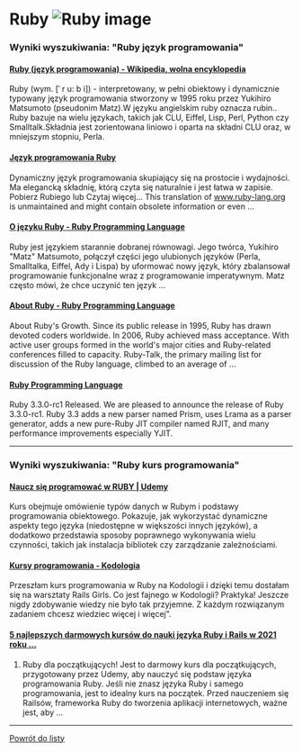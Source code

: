 # Ruby ![Ruby image](https://www.tiobe.com/wp-content/themes/tiobe/tiobe-index/images/Ruby.png)

### Wyniki wyszukiwania: "Ruby język programowania" 

#### [Ruby (język programowania) - Wikipedia, wolna encyklopedia](https://pl.wikipedia.org/wiki/Ruby_(język_programowania)) 

 Ruby (wym. [ˈ r u: b i]) - interpretowany, w pełni obiektowy i dynamicznie typowany język programowania stworzony w 1995 roku przez Yukihiro Matsumoto (pseudonim Matz).W języku angielskim ruby oznacza rubin.. Ruby bazuje na wielu językach, takich jak CLU, Eiffel, Lisp, Perl, Python czy Smalltalk.Składnia jest zorientowana liniowo i oparta na składni CLU oraz, w mniejszym stopniu, Perla.


#### [Język programowania Ruby](https://www.ruby-lang.org/pl/) 

 Dynamiczny język programowania skupiający się na prostocie i wydajności. Ma elegancką składnię, którą czyta się naturalnie i jest łatwa w zapisie. Pobierz Rubiego lub Czytaj więcej... This translation of www.ruby-lang.org is unmaintained and might contain obsolete information or even ...


#### [O języku Ruby - Ruby Programming Language](https://www.ruby-lang.org/pl/about/) 

 Ruby jest językiem starannie dobranej równowagi. Jego twórca, Yukihiro "Matz" Matsumoto, połączył części jego ulubionych języków (Perla, Smalltalka, Eiffel, Ady i Lispa) by uformować nowy język, który zbalansował programowanie funkcjonalne wraz z programowanie imperatywnym. Matz często mówi, że chce uczynić ten język ...


#### [About Ruby - Ruby Programming Language](https://www.ruby-lang.org/en/about/) 

 About Ruby's Growth. Since its public release in 1995, Ruby has drawn devoted coders worldwide. In 2006, Ruby achieved mass acceptance. With active user groups formed in the world's major cities and Ruby-related conferences filled to capacity. Ruby-Talk, the primary mailing list for discussion of the Ruby language, climbed to an average of ...


#### [Ruby Programming Language](https://www.ruby-lang.org/en/) 

 Ruby 3.3.0-rc1 Released. We are pleased to announce the release of Ruby 3.3.0-rc1. Ruby 3.3 adds a new parser named Prism, uses Lrama as a parser generator, adds a new pure-Ruby JIT compiler named RJIT, and many performance improvements especially YJIT.




---

### Wyniki wyszukiwania: "Ruby kurs programowania" 

#### [Naucz się programować w RUBY | Udemy](https://www.udemy.com/course/programowanie-w-ruby/) 

 Kurs obejmuje omówienie typów danych w Rubym i podstawy programowania obiektowego. Pokazuje, jak wykorzystać dynamiczne aspekty tego języka (niedostępne w większości innych języków), a dodatkowo przedstawia sposoby poprawnego wykonywania wielu czynności, takich jak instalacja bibliotek czy zarządzanie zależnościami.


#### [Kursy programowania - Kodologia](https://kodologia.pl/kursy) 

 Przeszłam kurs programowania w Ruby na Kodologii i dzięki temu dostałam się na warsztaty Rails Girls. Co jest fajnego w Kodologii? Praktyka! Jeszcze nigdy zdobywanie wiedzy nie było tak przyjemne. Z każdym rozwiązanym zadaniem chcesz wiedziec więcej i więcej".


#### [5 najlepszych darmowych kursów do nauki języka Ruby i Rails w 2021 roku ...](https://ichi.pro/pl/5-najlepszych-darmowych-kursow-do-nauki-jezyka-ruby-i-rails-w-2021-roku-best-of-lot-247707910523236) 

 1. Ruby dla początkujących! Jest to darmowy kurs dla początkujących, przygotowany przez Udemy, aby nauczyć się podstaw języka programowania Ruby. Jeśli nie znasz języka Ruby i samego programowania, jest to idealny kurs na początek. Przed nauczeniem się Railsów, frameworka Ruby do tworzenia aplikacji internetowych, ważne jest, aby ...




---

 [Powrót do listy](/home/mhz/Dokumenty/studia/sem4/awww/lab1/website/top20.md)